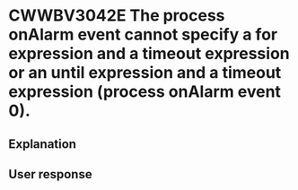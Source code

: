# CWWBV3042E The process onAlarm event cannot specify a for expression and a timeout expression or an until expression and a timeout expression (process onAlarm event 0).

## Explanation

## User response